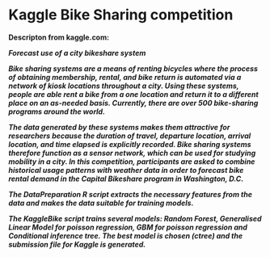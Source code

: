 # Kaggle Bike Sharing competition

<b>Descripton from kaggle.com:

<i><b>Forecast use of a city bikeshare system</i>

<i>Bike sharing systems are a means of renting bicycles where the process of obtaining membership, rental, and bike return is automated via a network of kiosk locations throughout a city. Using these systems, people are able rent a bike from a one location and return it to a different place on an as-needed basis. Currently, there are over 500 bike-sharing programs around the world.

<i>The data generated by these systems makes them attractive for researchers because the duration of travel, departure location, arrival location, and time elapsed is explicitly recorded. Bike sharing systems therefore function as a sensor network, which can be used for studying mobility in a city. In this competition, participants are asked to combine historical usage patterns with weather data in order to forecast bike rental demand in the Capital Bikeshare program in Washington, D.C.


The <b>DataPreparation</b> R script extracts the necessary features from the data and makes the data suitable for training models. 

The <b>KaggleBike</b> script trains several models: Random Forest, Generalised Linear Model for poisson regression, GBM for poisson regression and Conditional inference tree. The best model is chosen (ctree) and the submission file for Kaggle is generated.
